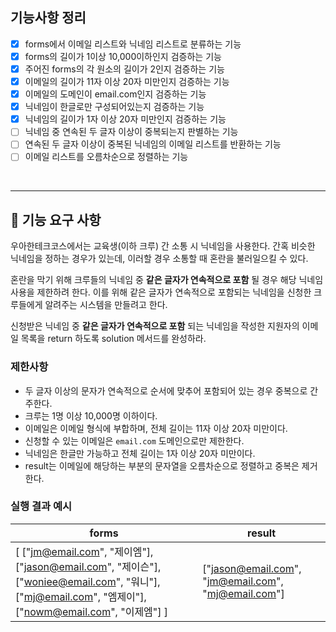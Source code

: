 ## 기능사항 정리
- [x] forms에서 이메일 리스트와 닉네임 리스트로 분류하는 기능
- [x] forms의 길이가 1이상 10,000이하인지 검증하는 기능
- [x] 주어진 forms의 각 원소의 길이가 2인지 검증하는 기능
- [x] 이메일의 길이가 11자 이상 20자 미만인지 검증하는 기능
- [x] 이메일의 도메인이 email.com인지 검증하는 기능
- [x] 닉네임이 한글로만 구성되어있는지 검증하는 기능
- [x] 닉네임의 길이가 1자 이상 20자 미만인지 검증하는 기능
- [ ] 닉네임 중 연속된 두 글자 이상이 중복되는지 판별하는 기능
- [ ] 연속된 두 글자 이상이 중복된 닉네임의 이메일 리스트를 반환하는 기능
- [ ] 이메일 리스트를 오름차순으로 정렬하는 기능

<br>

---
## 🚀 기능 요구 사항

우아한테크코스에서는 교육생(이하 크루) 간 소통 시 닉네임을 사용한다. 간혹 비슷한 닉네임을 정하는 경우가 있는데, 이러할 경우 소통할 때 혼란을 불러일으킬 수 있다.

혼란을 막기 위해 크루들의 닉네임 중 **같은 글자가 연속적으로 포함** 될 경우 해당 닉네임 사용을 제한하려 한다. 이를 위해 같은 글자가 연속적으로 포함되는 닉네임을 신청한 크루들에게 알려주는 시스템을 만들려고 한다.


신청받은 닉네임 중 **같은 글자가 연속적으로 포함** 되는 닉네임을 작성한 지원자의 이메일 목록을 return 하도록 solution 메서드를 완성하라.

### 제한사항

- 두 글자 이상의 문자가 연속적으로 순서에 맞추어 포함되어 있는 경우 중복으로 간주한다.
- 크루는 1명 이상 10,000명 이하이다.
- 이메일은 이메일 형식에 부합하며, 전체 길이는 11자 이상 20자 미만이다.
- 신청할 수 있는 이메일은 `email.com` 도메인으로만 제한한다.
- 닉네임은 한글만 가능하고 전체 길이는 1자 이상 20자 미만이다.
- result는 이메일에 해당하는 부분의 문자열을 오름차순으로 정렬하고 중복은 제거한다.

### 실행 결과 예시

| forms | result |
| --- | --- |
| [ ["jm@email.com", "제이엠"], ["jason@email.com", "제이슨"], ["woniee@email.com", "워니"], ["mj@email.com", "엠제이"], ["nowm@email.com", "이제엠"] ] | ["jason@email.com", "jm@email.com", "mj@email.com"] |
